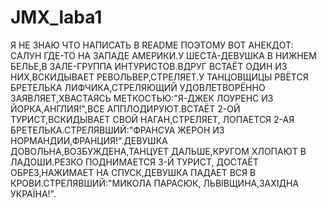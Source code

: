 # JMX_laba1
Я НЕ ЗНАЮ ЧТО НАПИСАТЬ В README ПОЭТОМУ ВОТ АНЕКДОТ: САЛУН ГДЕ-ТО НА ЗАПАДЕ АМЕРИКИ.У ШЕСТА-ДЕВУШКА В НИЖНЕМ БЕЛЬЕ,В ЗАЛЕ-ГРУППА ИНТУРИСТОВ.ВДРУГ ВСТАЁТ ОДИН ИЗ НИХ,ВСКИДЫВАЕТ РЕВОЛЬВЕР,СТРЕЛЯЕТ.У ТАНЦОВЩИЦЫ РВЁТСЯ БРЕТЕЛЬКА ЛИФЧИКА,СТРЕЛЯЮЩИЙ УДОВЛЕТВОРЁННО ЗАЯВЛЯЕТ,ХВАСТАЯСЬ МЕТКОСТЬЮ:"Я-ДЖЕК ЛОУРЕНС ИЗ ЙОРКА,АНГЛИЯ!",ВСЕ АППЛОДИРУЮТ.ВСТАЁТ 2-ОЙ ТУРИСТ,ВСКИДЫВАЕТ СВОЙ НАГАН,СТРЕЛЯЕТ, ЛОПАЕТСЯ 2-АЯ БРЕТЕЛЬКА.СТРЕЛЯВШИЙ:"ФРАНСУА ЖЕРОН ИЗ НОРМАНДИИ,ФРАНЦИЯ!".ДЕВУШКА ДОВОЛЬНА,ВОЗБУЖДЕНА,ТАНЦУЕТ ДАЛЬШЕ,КРУГОМ ХЛОПАЮТ В ЛАДОШИ.РЕЗКО ПОДНИМАЕТСЯ 3-Й ТУРИСТ, ДОСТАЁТ ОБРЕЗ,НАЖИМАЕТ НА СПУСК,ДЕВУШКА ПАДАЕТ ВСЯ В КРОВИ.СТРЕЛЯВШИЙ:"МИКОЛА ПАРАСЮК, ЛЬВІВЩИНА,ЗАХІДНА УКРАЇНА!".

